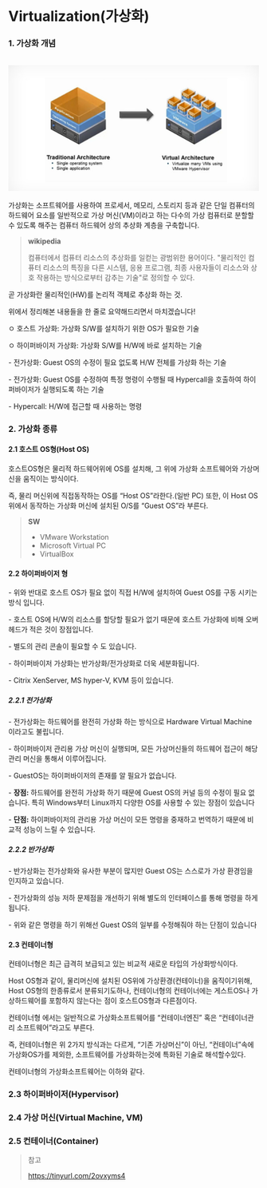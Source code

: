 # Virtualization(가상화)

### 1. 가상화 개념

​						![Docker](../image/virtualization.png)

가상화는 소프트웨어를 사용하여 프로세서, 메모리, 스토리지 등과 같은 단일 컴퓨터의 하드웨어 요소를 일반적으로 가상 머신(VM)이라고 하는 다수의 가상 컴퓨터로 분할할 수 있도록 해주는 컴퓨터 하드웨어 상의 추상화 계층을 구축합니다.

> **wikipedia**
>
> 컴퓨터에서 컴퓨터 리소스의 추상화를 일컫는 광범위한 용어이다. "물리적인 컴퓨터 리소스의 특징을 다른 시스템, 응용 프로그램, 최종 사용자들이 리소스와 상호 작용하는 방식으로부터 감추는 기술"로 정의할 수 있다.

곧 가상화란 물리적인(HW)를 논리적 객체로 추상화 하는 것.



위에서 정리해본 내용들을 한 줄로 요약해드리면서 마치겠습니다!

ㅇ 호스트 가상화: 가상화 S/W를 설치하기 위한 OS가 필요한 기술

ㅇ 하이퍼바이저 가상화: 가상화 S/W를 H/W에 바로 설치하는 기술

  \- 전가상화: Guest OS의 수정이 필요 없도록 H/W 전체를 가상화 하는 기술

  \- 전가상화: Guest OS를 수정하여 특정 명령이 수행될 때 Hypercall을 호출하여 하이퍼바이저가 실행되도록 하는 기술

  \- Hypercall: H/W에 접근할 때 사용하는 명령

### 2. 가상화 종류

#### 	2.1 호스트 OS형(Host OS)

호스트OS형은 물리적 하드웨어위에 OS를 설치해, 그 위에 가상화 소프트웨어와 가상머신을 움직이는 방식이다.

즉, 물리 머신위에 직접동작하는 OS를 “Host OS”라한다.(일반 PC) 또한, 이 Host OS위에서 동작하는 가상화 머신에 설치된 O/S를 “Guest OS”라 부른다.

> **SW**
>
> - VMware Workstation
> - Microsoft Virtual PC
> - VirtualBox



#### 2.2 하이퍼바이저 형

 \- 위와 반대로 호스트 OS가 필요 없이 직접 H/W에 설치하여 Guest OS를 구동 시키는 방식 입니다.

 \- 호스트 OS에 H/W의 리소스를 할당할 필요가 없기 때문에 호스트 가상화에 비해 오버헤드가 적은 것이 장점입니다.

 \- 별도의 관리 콘솔이 필요할 수 도 있습니다.

 \- 하이퍼바이저 가상화는 반가상화/전가상화로 더욱 세분화됩니다.

 \- Citrix XenServer, MS hyper-V, KVM 등이 있습니다.

##### 	2.2.1 전가상화

 \- 전가상화는 하드웨어를 완전히 가상화 하는 방식으로 Hardware Virtual Machine 이라고도 불립니다.

 \- 하이퍼바이저 관리용 가상 머신이 실행되며, 모든 가상머신들의 하드웨어 접근이 해당 관리 머신을 통해서 이루어집니다.

 \- GuestOS는 하이퍼바이저의 존재를 알 필요가 없습니다.

 \- **장점:** 하드웨어를 완전히 가상화 하기 때문에 Guest OS의 커널 등의 수정이 필요 없습니다. 특히 Windows부터 Linux까지 다양한 OS를 사용할 수 있는 장점이 있습니다

 \- **단점:** 하이퍼바이저의 관리용 가상 머신이 모든 명령을 중재하고 번역하기 때문에 비교적 성능이 느릴 수 있습니다.

##### 2.2.2 반가상화

 \- 반가상화는 전가상화와 유사한 부분이 많지만 Guest OS는 스스로가 가상 환경임을 인지하고 있습니다.

 \- 전가상화의 성능 저하 문제점을 개선하기 위해 별도의 인터페이스를 통해 명령을 하게 됩니다. 

 \- 위와 같은 명령을 하기 위해선 Guest OS의 일부를 수정해줘야 하는 단점이 있습니다

#### 	2.3 컨테이너형

컨테이너형은 최근 급격히 보급되고 있는 비교적 새로운 타입의 가상화방식이다.

Host OS형과 같이, 물리머신에 설치된 OS위에 가상환경(컨테이너)을 움직이기위해, Host OS형의 한종류로서 분류되기도하나, 컨테이너형의 컨테이너에는 게스트OS나 가상하드웨어를 포함하지 않는다는 점이 호스트OS형과 다른점이다.

컨테이너형 에서는 일반적으로 가상화소프트웨어를 “컨테이너엔진” 혹은 “컨테이너관리 소프트웨어”라고도 부른다.

즉, 컨테이너형은 위 2가지 방식과는 다르게,  “기존 가상머신”이 아닌, “컨테이너”속에 가상화OS가를 제외한, 소프트웨어를 가상화하는것에 특화된 기술로 해석할수있다.

컨테이너형의 가상화소프트웨어는 이하와 같다.



### 2.3 하이퍼바이저(Hypervisor)





### 2.4 가상 머신(Virtual Machine, VM)



### 2.5 컨테이너(Container)



> 참고
>
> https://tinyurl.com/2ovxyms4